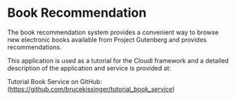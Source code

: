# Book Recommendation

The book recommendation system provides a convenient way to browse new electronic books available from Project Gutenberg and provides recommendations.

This application is used as a tutorial for the CloudI framework and a detailed description of the application and service is provided at:

Tutorial Book Service on GitHub:  (https://github.com/brucekissinger/tutorial_book_service)


